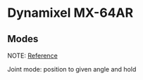 # Dynamixel MX-64AR

## Modes

NOTE: [Reference](http://wiki.ros.org/dynamixel_controllers/Tutorials/SettingUpDynamixel)

Joint mode: position to given angle and hold
